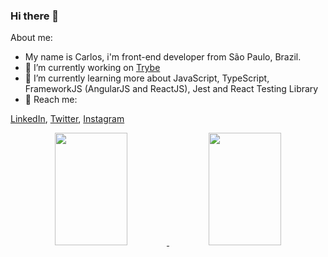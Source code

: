 ### Hi there 👋



About me:
- My name is Carlos, i'm front-end developer from São Paulo, Brazil.
- 🔭 I’m currently working on [Trybe](https://www.betrybe.com/)
- 🌱 I’m currently learning more about JavaScript, TypeScript, FrameworkJS (AngularJS and ReactJS), Jest and React Testing Library
- 💬 Reach me:

[LinkedIn](https://www.linkedin.com/in/carlos-eduardo-2a2804105/), [Twitter](https://twitter.com/cewaldow), [Instagram](https://www.instagram.com/cwaldow/)

<div align="center">
  <a href="https://github.com/cpwaldow/">
    <img height="180em" width="48%" src="https://github-readme-stats.vercel.app/api?username=cpwaldow&show_icons=true&theme=dracula" />
    <img height="180em" width="48%" src="https://github-readme-stats.vercel.app/api/top-langs/?username=cpwaldow&layout=compact" />
  </a>
</div>
